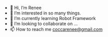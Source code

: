 - 👋 Hi, I’m Renee
- 👀 I’m interested in so many things.
- 🌱 I’m currently learning Robot Framework 
- 💞️ I’m looking to collaborate on ...
- 📫 How to reach me coccarenee@gmail.com
<!---
rcocca/rcocca is a ✨ special ✨ repository because its `README.md` (this file) appears on your GitHub profile.
You can click the Preview link to take a look at your changes.
--->
